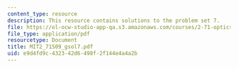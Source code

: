 ```yaml
---
content_type: resource
description: This resource contains solutions to the problem set 7.
file: https://ol-ocw-studio-app-qa.s3.amazonaws.com/courses/2-71-optics-spring-2009/e9d4fd9c432342d6498f2f144e4a4a2b_MIT2_71S09_gsol7.pdf
file_type: application/pdf
resourcetype: Document
title: MIT2_71S09_gsol7.pdf
uid: e9d4fd9c-4323-42d6-498f-2f144e4a4a2b
---
```

